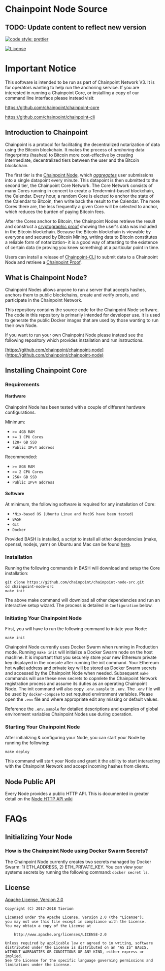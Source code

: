 # Chainpoint Node Source

## TODO: Update content to reflect new version

[![code style: prettier](https://img.shields.io/badge/code_style-prettier-ff69b4.svg?style=flat-square)](https://github.com/prettier/prettier)

[![License](https://img.shields.io/badge/License-Apache%202.0-blue.svg)](https://opensource.org/licenses/Apache-2.0)

# Important Notice

This software is intended to be run as part of Chainpoint Network V3. It is for operators wanting to help run the anchoring service. If you are interested in running a Chainpoint Core, or installing a copy of our command line interface please instead visit:

https://github.com/chainpoint/chainpoint-core

https://github.com/chainpoint/chainpoint-cli

## Introduction to Chainpoint

Chainpoint is a protocol for facilitating the decentralized notarization of data using the Bitcoin blockchain. It makes the process of _anchoring_ data fingerprints (hashes) to Bitcoin more cost-effective by creating intermediate, decentralized tiers between the user and the Bitcoin blockchain.

The first tier is the [Chainpoint Node](https://github.com/chainpoint/chainpoint-node-src), which [_aggregates_](https://github.com/Tierion/merkle-tools) user submissions into a single datapoint every minute. This datapoint is then submitted to the second tier, the Chainpoint Core Network.
The Core Network consists of many Cores running in concert to create a Tendermint-based blockchain, the Calendar. Every hour, a random Core is elected to anchor the state of the Calendar to Bitcoin, then write back the result to the Calendar. The more Cores there are, the less frequently a given Core will be selected to anchor, which reduces the burden of paying Bitcoin fees.

After the Cores anchor to Bitcoin, the Chainpoint Nodes retrieve the result and construct a [cryptographic proof](https://github.com/chainpoint/chainpoint-cli) showing the user's data was included in the Bitcoin blockchain. Because the Bitcoin blockchain is viewable by everyone and secured by Bitcoin Mining, writing data to Bitcoin constitutes a reliable form of notarization-
it is a good way of attesting to the existence of certain data (ie proving you knew something) at a particular point in time.

Users can install a release of [Chainpoint-CLI](https://github.com/chainpoint/chainpoint-cli) to submit data to a Chainpoint Node and retrieve a [Chainpoint Proof](https://chainpoint.org/#v3x).

## What is Chainpoint Node?

Chainpoint Nodes allows anyone to run a server that accepts hashes, anchors them to public blockchains, create and verify proofs, and participate in the Chainpoint Network.

This repository contains the source code for the Chainpoint Node
software. The code in this repository is primarily intended for
developer use. It is used to generate the public Docker images that
are used by those wanting to run their own Node.

If you want to run your own Chainpoint Node please instead
see the following repository which provides installation
and run instructions.

[https://github.com/chainpoint/chainpoint-node](https://github.com/chainpoint/chainpoint-node)

## Installing Chainpoint Core

### Requirements

#### Hardware

Chainpoint Node has been tested with a couple of different hardware configurations.

Minimum:

- `>= 4GB RAM`
- `>= 1 CPU Cores`
- `128+ GB SSD`
- `Public IPv4 address`

Recommended:

- `>= 8GB RAM`
- `>= 2 CPU Cores`
- `256+ GB SSD`
- `Public IPv4 address`

#### Software

At minimum, the following software is required for any installation of Core:

- `*Nix-based OS (Ubuntu Linux and MacOS have been tested)`
- `BASH`
- `Git`
- `Docker`

Provided BASH is installed, a script to install all other dependencies (make, openssl, nodejs, yarn) on Ubuntu and Mac can be found [here](https://github.com/chainpoint/chainpoint-core/blob/master/cli/scripts/install_deps.sh).

### Installation

Running the following commands in BASH will download and setup the Core installation:

```
git clone https://github.com/chainpoint/chainpoint-node-src.git
cd chainpoint-node-src
make init
```

The above make command will download all other dependencies and run an interactive setup wizard. The process is detailed in `Configuration` below.

### Initiating Your Chainpoint Node

First, you will have to run the following command to initate your Node:

```
make init
```

Chainpoint Node currently uses Docker Swarm when running in Production mode. Running `make init` will initialize a Docker Swarm node on the host machine. It is important that you securely store your new Ethereum private key displayed in the console after running the init command. Your Ethereum hot wallet address and private key will be stored as Docker Swarm secrets and accessed by the Chainpoint Node when needed. Subsequent `make` commands will use these new secrets to copmlete the Chainpoint Network registration process and assume its duties as an operating Chainpoint Node. The init command will also copy `.env.sample` to `.env`. The `.env` file will be used by `docker-compose` to set required environment variables. Please open the `.env` file and where appropriate edit any missing or default values.

Reference the `.env.sample` for detailed descriptions and examples of global environment variables Chainpoint Nodes use during operation.

### Starting Your Chainpoint Node

After initializing & configuring your Node, you can start your Node by running the following:

```
make deploy
```

This command will start your Node and grant it the ability to start interacting with the Chainpoint Network and accept incoming hashes from clients.

## Node Public API

Every Node provides a public HTTP API. This is documented in greater detail on the [Node HTTP API wiki](https://github.com/chainpoint/chainpoint-node/wiki/Node-HTTP-API)

# FAQs

## Initializing Your Node

### How is the Chainpoint Node using Docker Swarm Secrets?

The Chainpoint Node currently creates two secrets managed by Docker Swarm: 1) ETH_ADDRESS, 2) ETH_PRIVATE_KEY. You can view your systems secrets by running the following command: `docker secret ls`.

## License

[Apache License, Version 2.0](https://opensource.org/licenses/Apache-2.0)

```text
Copyright (C) 2017-2018 Tierion

Licensed under the Apache License, Version 2.0 (the "License");
you may not use this file except in compliance with the License.
You may obtain a copy of the License at

    http://www.apache.org/licenses/LICENSE-2.0

Unless required by applicable law or agreed to in writing, software
distributed under the License is distributed on an "AS IS" BASIS,
WITHOUT WARRANTIES OR CONDITIONS OF ANY KIND, either express or implied.
See the License for the specific language governing permissions and
limitations under the License.
```
